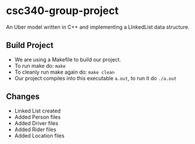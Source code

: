 # csc340-group-project
An Uber model written in C++ and implementing a LInkedList data structure.

## Build Project

* We are using a Makefile to build our project.
* To run make do: `make`
* To cleanly run make again do: `make clean`
* Our project compiles into this executable `a.out`, to run it do `./a.out`

## Changes

- Linked List created
- Added Person files
- Added Driver files
- Added Rider files
- Added Location files
